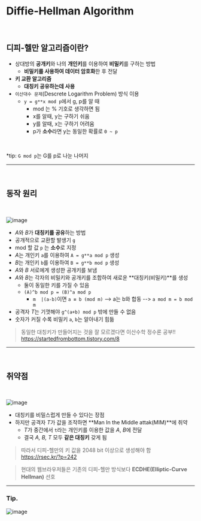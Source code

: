# **Diffie-Hellman** Algorithm

<br>

## **디피-헬만 알고리즘**이란?

- 상대방의 **공개키**와 나의 **개인키**를 이용하여 **비밀키**를 구하는 방법
  - **비밀키를 사용하여 데이터 암호화**한 후 전달
- **키 교환 알고리즘**
  - **대칭키 공유하는데 사용**
- `이산대수 문제`(Descrete Logarithm Problem) 방식 이용
  - `y = g**x mod p`에서 g, p를 알 때
    - mod 는 % 기호로 생각하면 됨
    - x를 알때, y는 구하기 쉬움
    - y를 알때, x는 구하기 어려움
    - p가 **소수**라면 y는 동일한 확률로 `0 ~ p`

<br>

\*tip: `G mod p`는 G를 p로 나눈 나머지

---

<br>

## **동작 원리**

<br>

![image](https://user-images.githubusercontent.com/60606025/152136423-cb3d96ac-c899-4bd9-a900-1b4fac9ada1e.png)

- *A*와 *B*가 **대칭키를 공유**하는 방법
- 공개적으로 교환할 발생기 `g`
- mod 할 값 `p` 는 **소수**로 지정
- *A*는 개인키 `a`를 이용하여 `A = g**a mod p` 생성
- *B*는 개인키 `b`를 이용하여 `B = g**b mod p` 생성
- *A*와 _B_ 서로에게 생성한 공개키를 보냄
- *A*와 *B*는 각자의 비밀키와 공개키를 조합하여 새로운 **대칭키(비밀키)**를 생성
  - 둘이 동일한 키를 가질 수 있음
  - `(A)^b mod p = (B)^a mod p`
    - `m  |(a-b)`이면 `a ≡ b (mod m)` --> a는 b와 합동 --> `a mod m = b mod m`
- 공격자 *T*는 기껏해야 `g^(a+b) mod p` 밖에 만들 수 없음
- 숫자가 커질 수록 비밀키 `a`, `b`는 알아내기 힘듦

> 동일한 대칭키가 만들어지는 것을 잘 모르겠다면 이산수학 정수론 공부!!
> <br> https://startedfrombottom.tistory.com/8

---

<br>

## **취약점**

<br>

![image](https://user-images.githubusercontent.com/60606025/152136540-ef707946-d93e-45b2-a3aa-3cffa2c1f78c.png)

- 대칭키를 비밀스럽게 만들 수 있다는 장점
- 하지만 공격자 *T*가 값을 조작하면 **Man In the Middle attak(MIM)**에 취약
  - *T*가 중간에서 `t`라는 개인키를 이용한 값을 _A_, *B*에 전달
  - 결국 _A, B, T_ 모두 **같은 대칭키** 갖게 됨

> 따라서 디피-헬만의 키 값을 2048 bit 이상으로 생성해야 함
> <br> https://rsec.kr/?p=242

> 현대의 웹브라우저들은 기존의 디피-헬만 방식보다 **ECDHE(Elliptic-Curve Hellman)** 선호

---

### Tip.
![image](https://user-images.githubusercontent.com/60606025/152733865-71a8a3c6-e08f-4481-9b4e-8a79a78c7cff.png)
